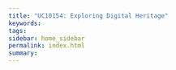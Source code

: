 ```yaml
---
title: "UC10154: Exploring Digital Heritage" 
keywords: 
tags: 
sidebar: home_sidebar
permalink: index.html
summary: 
---
```



